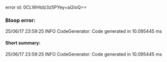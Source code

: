 error id: 0CLWHtdz3z5PYey+ai2ioQ==
### Bloop error:

25/06/17 23:59:25 INFO CodeGenerator: Code generated in 10.095445 ms
#### Short summary: 

25/06/17 23:59:25 INFO CodeGenerator: Code generated in 10.095445 ms